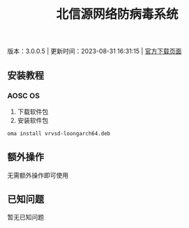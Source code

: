 ﻿---
id: 1743
title: 北信源网络防病毒系统
toc: true
weight: 1743
---

版本：3.0.0.5 | 更新时间：2023-08-31 16:31:15 | [官方下载页面](http://app.loongapps.cn/#/detail/1743)

## 安装教程 

### AOSC OS 

1. 下载软件包
2. 安装软件包

```bash
oma install vrvsd-loongarch64.deb
```

## 额外操作

无需额外操作即可使用

## 已知问题

暂无已知问题

